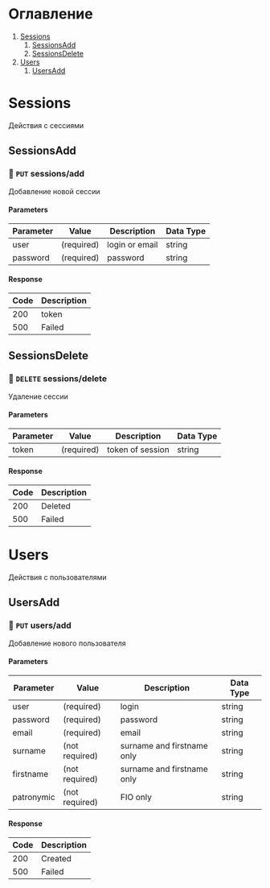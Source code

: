 # Оглавление
1. [Sessions](#Sessions)
    1. [SessionsAdd](#SessionsAdd)
    1. [SessionsDelete](#SessionsDelete)
2. [Users](#Users)
    1. [UsersAdd](#UsersAdd)
# Sessions
Действия с сессиями
            
## SessionsAdd
### :orange_book: `PUT` **sessions/add**
Добавление новой сессии
            
#### Parameters
| Parameter | Value | Description | Data Type |
|-|-|-|-|
| user | (required) | login or email | string |
| password | (required) | password | string |
#### Response
| Code | Description |
|-|-|
| 200 | token |
| 500 | Failed |
## SessionsDelete
### :closed_book: `DELETE` **sessions/delete**
Удаление сессии
            
#### Parameters
| Parameter | Value | Description | Data Type |
|-|-|-|-|
| token | (required) | token of session | string |
#### Response
| Code | Description |
|-|-|
| 200 | Deleted |
| 500 | Failed |
# Users
Действия с пользователями
            
## UsersAdd
### :orange_book: `PUT` **users/add**
Добавление нового пользователя
            
#### Parameters
| Parameter | Value | Description | Data Type |
|-|-|-|-|
| user | (required) | login | string |
| password | (required) | password | string |
| email | (required) | email | string |
| surname | (not required) | surname and firstname only | string |
| firstname | (not required) | surname and firstname only | string |
| patronymic | (not required) | FIO only | string |
#### Response
| Code | Description |
|-|-|
| 200 | Created |
| 500 | Failed |

